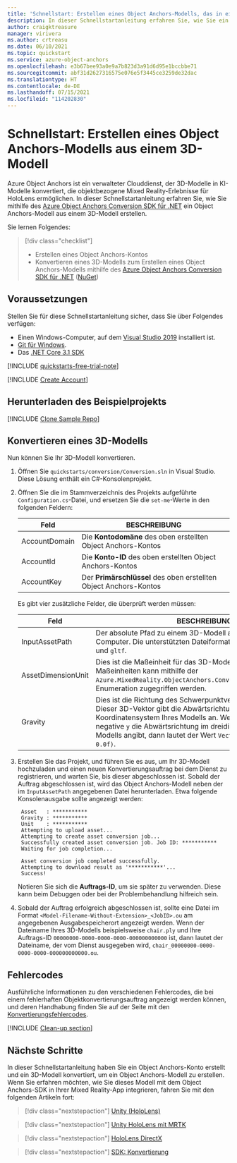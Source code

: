 ```yaml
---
title: 'Schnellstart: Erstellen eines Object Anchors-Modells, das in einer App verwendet werden soll'
description: In dieser Schnellstartanleitung erfahren Sie, wie Sie ein Object Anchors-Modell anhand eines 3D-Modells erstellen.
author: craigktreasure
manager: virivera
ms.author: crtreasu
ms.date: 06/10/2021
ms.topic: quickstart
ms.service: azure-object-anchors
ms.openlocfilehash: e3b67bee93a0e9a7b823d3a91d6d95e1bccbbe71
ms.sourcegitcommit: abf31d2627316575e076e5f3445ce3259de32dac
ms.translationtype: HT
ms.contentlocale: de-DE
ms.lasthandoff: 07/15/2021
ms.locfileid: "114202830"
---
```

# <a name="quickstart-create-an-object-anchors-model-from-a-3d-model"></a>Schnellstart: Erstellen eines Object Anchors-Modells aus einem 3D-Modell

Azure Object Anchors ist ein verwalteter Clouddienst, der 3D-Modelle in KI-Modelle konvertiert, die objektbezogene Mixed Reality-Erlebnisse für HoloLens ermöglichen. In dieser Schnellstartanleitung erfahren Sie, wie Sie mithilfe des [Azure Object Anchors Conversion SDK für .NET](/dotnet/api/overview/azure/mixedreality.objectanchors.conversion-readme-pre) ein Object Anchors-Modell aus einem 3D-Modell erstellen.

Sie lernen Folgendes:

> [!div class="checklist"]
> * Erstellen eines Object Anchors-Kontos
> * Konvertieren eines 3D-Modells zum Erstellen eines Object Anchors-Modells mithilfe des [Azure Object Anchors Conversion SDK für .NET](/dotnet/api/overview/azure/mixedreality.objectanchors.conversion-readme-pre) ([NuGet](https://www.nuget.org/packages/Azure.MixedReality.ObjectAnchors.Conversion/))

## <a name="prerequisites"></a>Voraussetzungen

Stellen Sie für diese Schnellstartanleitung sicher, dass Sie über Folgendes verfügen:

* Einen Windows-Computer, auf dem <a href="https://www.visualstudio.com/downloads/" target="_blank">Visual Studio 2019</a> installiert ist.
* <a href="https://git-scm.com" target="_blank">Git für Windows</a>.
* Das <a href="https://dotnet.microsoft.com/download/dotnet-core/3.1">.NET Core 3.1 SDK</a>

[!INCLUDE [quickstarts-free-trial-note](../../../includes/quickstarts-free-trial-note.md)]

[!INCLUDE [Create Account](../../../includes/object-anchors-get-started-create-account.md)]

## <a name="get-the-sample-project"></a>Herunterladen des Beispielprojekts

[!INCLUDE [Clone Sample Repo](../../../includes/object-anchors-clone-sample-repository.md)]

## <a name="convert-a-3d-model"></a>Konvertieren eines 3D-Modells

Nun können Sie Ihr 3D-Modell konvertieren.

1. Öffnen Sie `quickstarts/conversion/Conversion.sln` in Visual Studio. Diese Lösung enthält ein C#-Konsolenprojekt.

2. Öffnen Sie die im Stammverzeichnis des Projekts aufgeführte `Configuration.cs`-Datei, und ersetzen Sie die `set-me`-Werte in den folgenden Feldern:

   | Feld         | BESCHREIBUNG                                                         |
   |---------------|---------------------------------------------------------------------|
   | AccountDomain | Die **Kontodomäne** des oben erstellten Object Anchors-Kontos |
   | AccountId     | Die **Konto-ID** des oben erstellten Object Anchors-Kontos     |
   | AccountKey    | Der **Primärschlüssel** des oben erstellten Object Anchors-Kontos     |

   Es gibt vier zusätzliche Felder, die überprüft werden müssen:

    | Feld                    | BESCHREIBUNG                       |
    | ---                      | ---                               |
    | InputAssetPath           | Der absolute Pfad zu einem 3D-Modell auf dem lokalen Computer. Die unterstützten Dateiformate sind `fbx`, `ply`, `obj`, `glb` und `gltf`. |
    | AssetDimensionUnit       | Dies ist die Maßeinheit für das 3D-Modell. Auf alle unterstützten Maßeinheiten kann mithilfe der `Azure.MixedReality.ObjectAnchors.Conversion.AssetLengthUnit`-Enumeration zugegriffen werden. |
    | Gravity                  | Dies ist die Richtung des Schwerpunktvektors des 3D-Modells. Dieser 3D-Vektor gibt die Abwärtsrichtung im Koordinatensystem Ihres Modells an. Wenn beispielsweise das negative `y` die Abwärtsrichtung im dreidimensionalen Raum des Modells angibt, dann lautet der Wert `Vector3(0.0f, -1.0f, 0.0f)`. |

3. Erstellen Sie das Projekt, und führen Sie es aus, um Ihr 3D-Modell hochzuladen und einen neuen Konvertierungsauftrag bei dem Dienst zu registrieren, und warten Sie, bis dieser abgeschlossen ist. Sobald der Auftrag abgeschlossen ist, wird das Object Anchors-Modell neben der im `InputAssetPath` angegebenen Datei herunterladen. Etwa folgende Konsolenausgabe sollte angezeigt werden:

   ```shell
    Asset   : ***********
    Gravity : ***********
    Unit    : ***********
    Attempting to upload asset...
    Attempting to create asset conversion job...
    Successfully created asset conversion job. Job ID: ***********
    Waiting for job completion...

    Asset conversion job completed successfully.
    Attempting to download result as '***********'...
    Success!
   ```

   Notieren Sie sich die **Auftrags-ID**, um sie später zu verwenden. Diese kann beim Debuggen oder bei der Problembehandlung hilfreich sein.

4. Sobald der Auftrag erfolgreich abgeschlossen ist, sollte eine Datei im Format `<Model-Filename-Without-Extension>_<JobID>.ou` am angegebenen Ausgabespeicherort angezeigt werden. Wenn der Dateiname Ihres 3D-Modells beispielsweise `chair.ply` und Ihre Auftrags-ID `00000000-0000-0000-0000-000000000000` ist, dann lautet der Dateiname, der vom Dienst ausgegeben wird, `chair_00000000-0000-0000-0000-000000000000.ou`.

## <a name="error-codes"></a>Fehlercodes
Ausführliche Informationen zu den verschiedenen Fehlercodes, die bei einem fehlerhaften Objektkonvertierungsauftrag angezeigt werden können, und deren Handhabung finden Sie auf der Seite mit den [Konvertierungsfehlercodes](..\model-conversion-error-codes.md).

[!INCLUDE [Clean-up section](../../../includes/clean-up-section-portal.md)]

## <a name="next-steps"></a>Nächste Schritte

In dieser Schnellstartanleitung haben Sie ein Object Anchors-Konto erstellt und ein 3D-Modell konvertiert, um ein Object Anchors-Modell zu erstellen. Wenn Sie erfahren möchten, wie Sie dieses Modell mit dem Object Anchors-SDK in Ihrer Mixed Reality-App integrieren, fahren Sie mit den folgenden Artikeln fort:

> [!div class="nextstepaction"]
> [Unity (HoloLens)](get-started-unity-hololens.md)

> [!div class="nextstepaction"]
> [Unity HoloLens mit MRTK](get-started-unity-hololens-mrtk.md)

> [!div class="nextstepaction"]
> [HoloLens DirectX](get-started-hololens-directx.md)

> [!div class="nextstepaction"]
> [SDK: Konvertierung](/dotnet/api/overview/azure/mixedreality.objectanchors.conversion-readme-pre)
